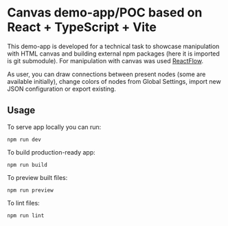 # Canvas demo-app/POC based on React + TypeScript + Vite

This demo-app is developed for a technical task to showcase manipulation with HTML canvas and building external npm packages (here it is imported is git submodule). For manipulation with canvas was used [ReactFlow](https://reactflow.dev/).

As user, you can draw connections between present nodes (some are available initially), change colors of nodes from Global Settings, import new JSON configuration or export existing.

## Usage

To serve app locally you can run:

```
npm run dev
```

To build production-ready app:

```
npm run build
```

To preview built files:

```
npm run preview
```

To lint files:

```
npm run lint
```
